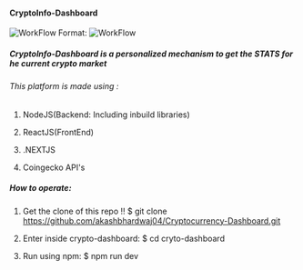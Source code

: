 #### CryptoInfo-Dashboard ####

![WorkFlow](/crypto-dashboard.png)
Format: ![WorkFlow]()

##### CryptoInfo-Dashboard is a personalized mechanism to get the *STATS* for he current crypto market ####

###### This platform is made using : ######

1. NodeJS(Backend: Including inbuild libraries)

2. ReactJS(FrontEnd) 

3. .NEXTJS

4. Coingecko API's

##### How to operate: #####

1. Get the clone of this repo !!
    $ git clone https://github.com/akashbhardwaj04/Cryptocurrency-Dashboard.git

2. Enter inside crypto-dashboard:
    $ cd cryto-dashboard

3. Run using npm:
    $ npm run dev